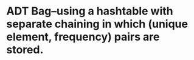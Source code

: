 # ADT  Bag–using  a  hashtable  with  separate  chaining  in  which  (unique  element,  frequency) pairs are stored.
